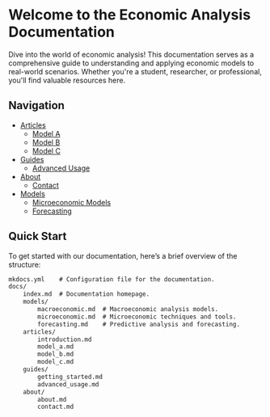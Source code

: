# Welcome to the Economic Analysis Documentation

Dive into the world of economic analysis! This documentation serves as a comprehensive guide to understanding and applying economic models to real-world scenarios. Whether you're a student, researcher, or professional, you'll find valuable resources here.

## Navigation

- [Articles](articles/introduction.md)
  - [Model A](articles/model_a.md)
  - [Model B](articles/model_b.md)
  - [Model C](articles/model_c.md)
- [Guides](guides/getting_started.md)
  - [Advanced Usage](guides/advanced_usage.md)
- [About](about/about.md)
  - [Contact](about/contact.md)
- [Models](models/macroeconomic.md)
  - [Microeconomic Models](models/microeconomic.md)
  - [Forecasting](models/forecasting.md)

## Quick Start

To get started with our documentation, here’s a brief overview of the structure:

```markdown
mkdocs.yml    # Configuration file for the documentation.
docs/
    index.md  # Documentation homepage.
    models/
        macroeconomic.md  # Macroeconomic analysis models.
        microeconomic.md  # Microeconomic techniques and tools.
        forecasting.md    # Predictive analysis and forecasting.
    articles/
        introduction.md
        model_a.md
        model_b.md
        model_c.md
    guides/
        getting_started.md
        advanced_usage.md
    about/
        about.md
        contact.md
```
